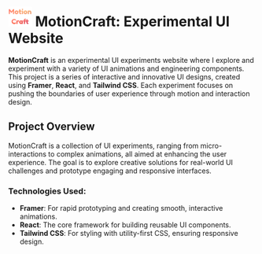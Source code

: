 # <img src="motioncraft_logo.png" alt="Logo" width="48" height="40" /> MotionCraft: Experimental UI Website

**MotionCraft** is an experimental UI experiments website where I explore and experiment with a variety of UI animations and engineering components. This project is a series of interactive and innovative UI designs, created using **Framer**, **React**, and **Tailwind CSS**. Each experiment focuses on pushing the boundaries of user experience through motion and interaction design.

## Project Overview

MotionCraft is a collection of UI experiments, ranging from micro-interactions to complex animations, all aimed at enhancing the user experience. The goal is to explore creative solutions for real-world UI challenges and prototype engaging and responsive interfaces.

### Technologies Used:

- **Framer**: For rapid prototyping and creating smooth, interactive animations.
- **React**: The core framework for building reusable UI components.
- **Tailwind CSS**: For styling with utility-first CSS, ensuring responsive design.
